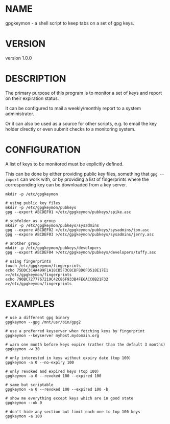 # NAME

gpgkeymon - a shell script to keep tabs on a set of gpg keys.

# VERSION

version 1.0.0

# DESCRIPTION

The primary purpose of this program is to monitor a set of keys and report on their expiration status.

It can be configured to mail a weekly/monthly report to a system administrator.

Or it can also be used as a source for other scripts, e.g. to email the key holder directly or even submit checks to a monitoring system.


# CONFIGURATION

A list of keys to be monitored must be explicitly defined.

This can be done by either providing public key files, something that `gpg --import` can work with, or by providing a list of fingerprints where the corresponding key can be downloaded from a key server.

	mkdir -p /etc/gpgkeymon

	# using public key files
	mkdir -p /etc/gpgkeymon/pubkeys
	gpg --export ABCDEF01 >/etc/gpgkeymon/pubkeys/spike.asc

	# subfolder as a group
	mkdir -p /etc/gpgkeymon/pubkeys/sysadmins
	gpg --expore ABCDEF02 >/etc/gpgkeymon/pubkeys/sysadmins/tom.asc
	gpg --expore ABCDEF03 >/etc/gpgkeymon/pubkeys/sysadmins/jerry.asc

	# another group
	mkdir -p /etc/gpgkeymon/pubkeys/developers
	gpg --export ABCDEF04 >/etc/gpgkeymon/pubkeys/developers/tuffy.asc

	# using fingerprints
	touch /etc/gpgkeymon/fingerprints
	echo 75DDC3C4A499F1A18CB5F3C8CBF8D6FD518E17E1 >>/etc/gpgkeymon/fingerprints
	echo 790BC7277767219C42C86F933B4FE6ACC0B21F32 >>/etc/gpgkeymon/fingerprints


# EXAMPLES

	# use a different gpg binary
	gpgkeymon --gpg /mnt/usr/bin/gpg2

	# use a preferred keyserver when fetching keys by fingerprint
	gpgkeymon --keyserver myhost.mydomain.org

	# warn one month before keys expire (rather than the default 3 months)
	gpgkeymon -w 30

	# only interested in keys without expiry date (top 100)
	gpgkeymon -a 0 --no-expiry 100

	# only revoked and expired keys (top 100)
	gpgkeymon -a 0 --revoked 100 --expired 100

	# same but scriptable
	gpgkeymon -a 0 --revoked 100 --expired 100 -b

	# show me everything except keys which are in good state
	gpgkeymon --ok 0

	# don't hide any section but limit each one to top 100 keys
	gpgkeymon -a 100
